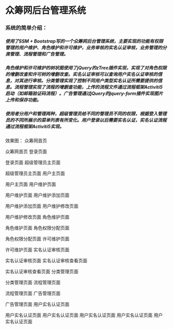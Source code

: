 # 众筹网后台管理系统

### 系统的简单介绍：

##### 使用了SSM + Bootstrap写的一个众筹网后台管理系统，主要实现的功能有权限管理的用户维护、角色维护和许可维护，业务审核的实名认证审核，业务管理的分类管理、流程管理和广告管理。

##### 

##### 角色维护和许可维护的树状图使用了jQuery的zTree插件实现，实现了对角色权限的增删改查和许可树的增删改查。实名认证审核可以查询用户实名认证审核的信息，对其进行审核。分类管理实现了控制不同用户类型实名认证所需要提供的信息。流程管理实现了流程的增删查功能，上传的流程文件通过流程框架Activiti5启动（如邮箱验证码流程）。广告管理通过jQuery的jquery-form插件实现图片上传和保存功能。

##### 

##### 使用者分用户和管理两种，超级管理员给不同的管理员不同的权限，根据登入管理员的不同所展示的菜单列表有所变化。用户登录以后需要实名认证，实名认证流程通过流程框架Activiti5实现。
效果图：
众筹网首页

众筹网首页
登录页面

登录页面
超级管理员主页面

超级管理员主页面
用户主页面

用户主页面
用户维护页面

用户维护页面
用户维护添加页面

用户维护添加页面
用户维护修改页面

用户维护修改页面
角色维护页面

角色维护页面
角色权限分配页面

角色权限分配页面
许可维护页面

许可维护页面
实名认证审核页面

实名认证审核页面
实名认证审核查看页面

实名认证审核查看页面
分类管理页面

分类管理页面
流程管理页面

流程管理页面
广告管理页面

广告管理页面
用户实名认证页面

用户实名认证页面 用户实名认证页面 用户实名认证页面 用户实名认证页面 用户实名认证页面
